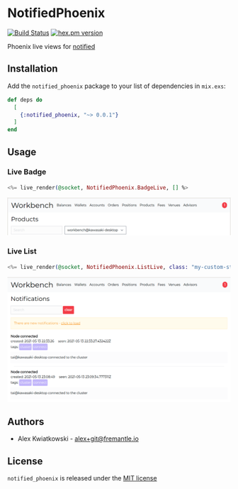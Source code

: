 # NotifiedPhoenix
[![Build Status](https://github.com/fremantle-industries/notified_phoenix/workflows/test/badge.svg?branch=main)](https://github.com/fremantle-industries/notified_phoenix/actions?query=workflow%3Atest)
[![hex.pm version](https://img.shields.io/hexpm/v/notified_phoenix.svg?style=flat)](https://hex.pm/packages/notified_phoenix)

Phoenix live views for [notified](https://github.com/fremantle-industries/notified)

## Installation

Add the `notified_phoenix` package to your list of dependencies in `mix.exs`:

```elixir
def deps do
  [
    {:notified_phoenix, "~> 0.0.1"}
  ]
end
```

## Usage

### Live Badge

```elixir
<%= live_render(@socket, NotifiedPhoenix.BadgeLive, [] %>
```

![badge](./docs/badge.png)

### Live List

```elixir
<%= live_render(@socket, NotifiedPhoenix.ListLive, class: "my-custom-style" %>
```

![list](./docs/list.png)

## Authors

- Alex Kwiatkowski - alex+git@fremantle.io

## License

`notified_phoenix` is released under the [MIT license](./LICENSE)
